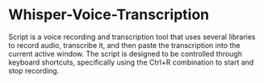 # Whisper-Voice-Transcription
Script is a voice recording and transcription tool that uses several libraries to record audio, transcribe it, and then paste the transcription into the current active window. The script is designed to be controlled through keyboard shortcuts, specifically using the Ctrl+R combination to start and stop recording.
